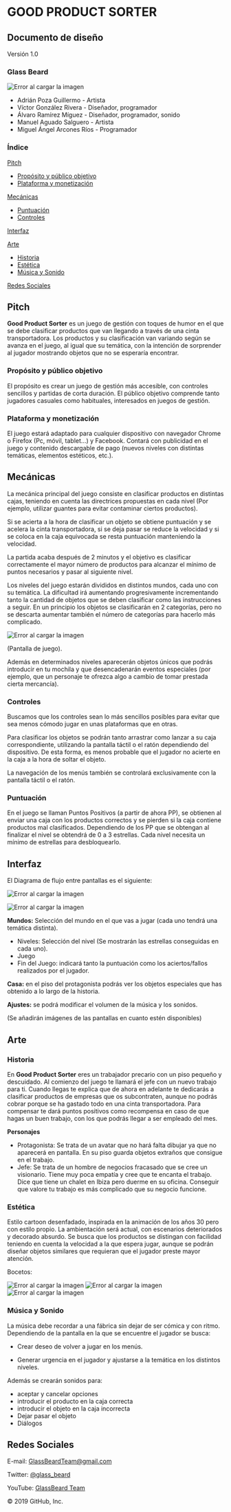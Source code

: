 # GOOD PRODUCT SORTER

## Documento de diseño
Versión 1.0

### Glass Beard

![Error al cargar la imagen](https://github.com/GlassBeardTeam/GoodProductSorter/blob/AllBranch/GDD%20Images/Logo(200x200).png)
- Adrián Poza Guillermo - Artista 
- Víctor González Rivera - Diseñador, programador
- Álvaro Ramírez Míguez - Diseñador, programador, sonido
- Manuel Aguado Salguero - Artista
- Miguel Ángel Arcones Ríos - Programador 

### Índice
[Pitch](https://github.com/GlassBeardTeam/GoodProductSorter/blob/master/README.md#pitch)
  * [Propósito y público objetivo](https://github.com/GlassBeardTeam/GoodProductSorter/blob/master/README.md#prop%C3%B3sito-y-p%C3%BAblico-objetivo)
  * [Plataforma y monetización](https://github.com/GlassBeardTeam/GoodProductSorter/blob/master/README.md#plataforma)
  
[Mecánicas](https://github.com/GlassBeardTeam/GoodProductSorter/blob/master/README.md#mec%C3%A1nicas)
  * [Puntuación](https://github.com/GlassBeardTeam/GoodProductSorter/blob/master/README.md#puntuaci%C3%B3n)
  * [Controles](https://github.com/GlassBeardTeam/GoodProductSorter/blob/master/README.md#controles)
  
[Interfaz](https://github.com/GlassBeardTeam/GoodProductSorter/blob/master/README.md#interfaz)

[Arte](https://github.com/GlassBeardTeam/GoodProductSorter/blob/master/README.md#arte)
  * [Historia](https://github.com/GlassBeardTeam/GoodProductSorter/blob/master/README.md#historia)
  * [Estética](https://github.com/GlassBeardTeam/GoodProductSorter/blob/master/README.md#est%C3%A9tica)
  * [Música y Sonido](https://github.com/GlassBeardTeam/GoodProductSorter/blob/master/README.md#m%C3%BAsica-y-sonido)
  
[Redes Sociales](https://github.com/GlassBeardTeam/GoodProductSorter/blob/master/README.md#redes-sociales)

## Pitch
__Good Product Sorter__ es un juego de gestión con toques de humor en el que se debe clasificar productos que van llegando a través de una cinta transportadora. Los productos y su clasificación van variando según se avanza en el juego, al igual que su temática, con la intención de sorprender al jugador mostrando objetos que no se esperaría encontrar. 
### Propósito y público objetivo
El propósito es crear un juego de gestión más accesible, con controles sencillos y partidas de corta duración.
El público objetivo comprende tanto jugadores casuales como habituales, interesados en juegos de gestión. 
### Plataforma y monetización
El juego estará adaptado para cualquier dispositivo con navegador Chrome o Firefox (Pc, móvil, tablet...) y Facebook.
Contará con publicidad en el juego y contenido descargable de pago (nuevos niveles con distintas temáticas, elementos estéticos, etc.).

## Mecánicas
La mecánica principal del juego consiste en clasificar productos en distintas cajas, teniendo en cuenta las directrices propuestas en cada nivel (Por ejemplo, utilizar guantes para evitar contaminar ciertos productos).

Si se acierta a la hora de clasificar un objeto se obtiene puntuación y se acelera la cinta transportadora, si se deja pasar se reduce la velocidad y si se coloca en la caja equivocada se resta puntuación manteniendo la velocidad.

La partida acaba después de 2 minutos y el objetivo es clasificar correctamente el mayor número de productos para alcanzar el mínimo de puntos necesarios y pasar al siguiente nivel.

Los niveles del juego estarán divididos en distintos mundos, cada uno con su temática. La dificultad irá aumentando progresivamente incrementando tanto la cantidad de objetos que se deben clasificar como las instrucciones a seguir. En un principio los objetos se clasificarán en 2 categorías, pero no se descarta aumentar también el número de categorías para hacerlo más complicado.

![Error al cargar la imagen](https://github.com/GlassBeardTeam/GoodProductSorter/blob/AllBranch/GDD%20Images/Juego.PNG)

(Pantalla de juego).

Además en determinados niveles aparecerán objetos únicos que podrás introducir en tu mochila y que desencadenarán eventos especiales (por ejemplo, que un personaje te ofrezca algo a cambio de tomar prestada cierta mercancía).
### Controles
Buscamos que los controles sean lo más sencillos posibles para evitar que sea menos cómodo jugar en unas plataformas que en otras.

Para clasificar los objetos se podrán tanto arrastrar como lanzar a su caja correspondiente, utilizando la pantalla táctil o el ratón dependiendo del dispositivo. De esta forma, es menos probable que el jugador no acierte en la caja a la hora de soltar el objeto.

La navegación de los menús también se controlará exclusivamente con la pantalla táctil o el ratón.
### Puntuación
En el juego se llaman Puntos Positivos (a partir de ahora PP), se obtienen al enviar una caja con los productos correctos y se pierden si la caja contiene productos mal clasificados. Dependiendo de los PP que se obtengan al finalizar el nivel se obtendrá de 0 a 3 estrellas. Cada nivel necesita un mínimo de estrellas para desbloquearlo.

## Interfaz
El Diagrama de flujo entre pantallas es el siguiente:

![Error al cargar la imagen](https://github.com/GlassBeardTeam/GoodProductSorter/blob/master/GDD%20Images/FlowChartProductSorter.png)

![Error al cargar la imagen](https://github.com/GlassBeardTeam/GoodProductSorter/blob/AllBranch/GDD%20Images/Menu.PNG)

__Mundos:__ Selección del mundo en el que vas a jugar (cada uno tendrá una temática distinta).
* Niveles: Selección del nivel (Se mostrarán las estrellas conseguidas en cada uno).
* Juego
* Fin del Juego: indicará tanto la puntuación como los aciertos/fallos realizados por el jugador.

__Casa:__ en el piso del protagonista podrás ver los objetos especiales que has obtenido a lo largo de la historia.

__Ajustes:__ se podrá modificar el volumen de la música y los sonidos.

(Se añadirán imágenes de las pantallas en cuanto estén disponibles)

## Arte
### Historia
En __Good Product Sorter__ eres un trabajador precario con un piso pequeño y descuidado. 
Al comienzo del juego te llamará el jefe con un nuevo trabajo para ti. Cuando llegas te explica que de ahora en adelante te dedicarás a clasificar productos de empresas que os subcontraten, aunque no podrás cobrar porque se ha gastado todo en una cinta transportadora. Para compensar te dará puntos positivos como recompensa en caso de que hagas un buen trabajo, con los que podrás llegar a ser empleado del mes.

__Personajes__
- Protagonista: Se trata de un avatar que no hará falta dibujar ya que no aparecerá en pantalla. En su piso guarda objetos extraños que consigue en el trabajo.
- Jefe: Se trata de un hombre de negocios fracasado que se cree un visionario. Tiene muy poca empatía y cree que te encanta el trabajo. Dice que tiene un chalet en Ibiza pero duerme en su oficina. Conseguir que valore tu trabajo es más complicado que su negocio funcione.

### Estética
Estilo cartoon desenfadado, inspirada en la animación de los años 30 pero con estilo propio. La ambientación será actual, con escenarios deteriorados y decorado absurdo. Se busca que los productos se distingan con facilidad teniendo en cuenta la velocidad a la que espera jugar, aunque se podrán diseñar objetos similares que requieran que el jugador preste mayor atención.

Bocetos:

![Error al cargar la imagen](https://github.com/GlassBeardTeam/GoodProductSorter/blob/AllBranch/GDD%20Images/BolsaSangre.png)
![Error al cargar la imagen](https://github.com/GlassBeardTeam/GoodProductSorter/blob/AllBranch/GDD%20Images/tijeras.png)
![Error al cargar la imagen](https://github.com/GlassBeardTeam/GoodProductSorter/blob/AllBranch/GDD%20Images/Jefe2.png)


### Música y Sonido
La música debe recordar a una fábrica sin dejar de ser cómica y con ritmo. Dependiendo de la pantalla en la que se encuentre el jugador se busca:

- Crear deseo de volver a jugar en los menús.

- Generar urgencia en el jugador y ajustarse a la temática en los distintos niveles.

Además se crearán sonidos para:
- aceptar y cancelar opciones 
- introducir el producto en la caja correcta
- introducir el objeto en la caja incorrecta
- Dejar pasar el objeto
- Diálogos


## Redes Sociales
E-mail: GlassBeardTeam@gmail.com

Twitter: [@glass_beard](https://twitter.com/glass_beard)

YouTube: [GlassBeard Team](https://www.youtube.com/channel/UCJsIbbIKmbcrgtMvDwL1Ogw/featured?view_as=subscriber)


© 2019 GitHub, Inc.

